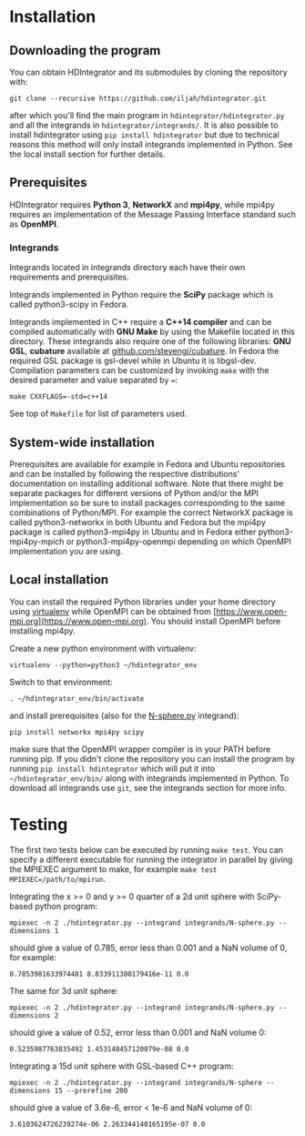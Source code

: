 # Installation


## Downloading the program

You can obtain HDIntegrator and its submodules by cloning the repository with:

    git clone --recursive https://github.com/iljah/hdintegrator.git

after which you'll find the main program in `hdintegrator/hdintegrator.py` and
all the integrands in `hdintegrator/integrands/`. It is also possible to install
hdintegrator using `pip install hdintegrator` but due to technical reasons this
method will only install integrands implemented in Python. See the local install
section for further details.


## Prerequisites

HDIntegrator requires **Python 3**, **NetworkX** and **mpi4py**, while mpi4py requires an
implementation of the Message Passing Interface standard such as **OpenMPI**.


### Integrands

Integrands located in integrands directory each have their own requirements and
prerequisites.

Integrands implemented in Python require the **SciPy** package which is called
python3-scipy in Fedora.

Integrands implemented in C++ require a **C++14 compiler** and can be
compiled automatically with **GNU Make** by using the Makefile located in this
directory. These integrands also require one of the following libraries:
**GNU GSL**, **cubature** available at [github.com/stevengj/cubature](https://github.com/stevengj/cubature).
In Fedora the required GSL package is gsl-devel while in Ubuntu it is libgsl-dev.
Compilation parameters can be customized by invoking `make` with the desired
parameter and value separated by `=`:

    make CXXFLAGS=-std=c++14

See top of `Makefile` for list of parameters used.


## System-wide installation

Prerequisites are available for example in Fedora and Ubuntu repositories and
can be installed by following the respective distributions' documentation on
installing additional software. Note that there might be separate packages for
different versions of Python and/or the MPI implementation so be sure to install
packages corresponding to the same combinations of Python/MPI. For example the
correct NetworkX package is called python3-networkx in both Ubuntu and Fedora
but the mpi4py package is called python3-mpi4py in Ubuntu and in Fedora either
python3-mpi4py-mpich or python3-mpi4py-openmpi depending on which OpenMPI
implementation you are using.


## Local installation

You can install the required Python libraries under your home directory using
[virtualenv](https://virtualenv.pypa.io) while OpenMPI can be obtained from
[https://www.open-mpi.org](https://www.open-mpi.org). You should install OpenMPI
before installing mpi4py.

Create a new python environment with virtualenv:

    virtualenv --python=python3 ~/hdintegrator_env

Switch to that environment:

    . ~/hdintegrator_env/bin/activate

and install prerequisites (also for the [N-sphere.py](integrands/N-sphere.py) integrand):

    pip install networkx mpi4py scipy

make sure that the OpenMPI wrapper compiler is in your PATH before running pip.
If you didn't clone the repository you can install the program by running
`pip install hdintegrator` which will put it into `~/hdintegrator_env/bin/`
along with integrands implemented in Python. To download all integrands use `git`,
see the integrands section for more info.


# Testing

The first two tests below can be executed by running `make test`. You can
specify a different executable for running the integrator in parallel by giving
the MPIEXEC argument to make, for example `make test MPIEXEC=/path/to/mpirun`.

Integrating the x >= 0 and y >= 0 quarter of a 2d unit sphere with SciPy-based
python program:

    mpiexec -n 2 ./hdintegrator.py --integrand integrands/N-sphere.py --dimensions 1

should give a value of 0.785, error less than 0.001 and a NaN volume of 0, for
example:

    0.7853981633974481 8.833911380179416e-11 0.0


The same for 3d unit sphere:

    mpiexec -n 2 ./hdintegrator.py --integrand integrands/N-sphere.py --dimensions 2

should give a value of 0.52, error less than 0.001 and NaN volume 0:

    0.5235987763835492 1.453148457120079e-08 0.0


Integrating a 15d unit sphere with GSL-based C++ program:

    mpiexec -n 2 ./hdintegrator.py --integrand integrands/N-sphere --dimensions 15 --prerefine 200

should give a value of 3.6e-6, error < 1e-6 and NaN volume of 0:

    3.6103624726239274e-06 2.263344140165195e-07 0.0

